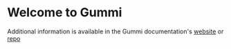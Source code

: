 # Welcome to Gummi

Additional information is available in the Gummi documentation's [website](https://gummi.nicolasmaclean.com) or [repo](https://github.com/nicolasmaclean/Gummi-Docs)
